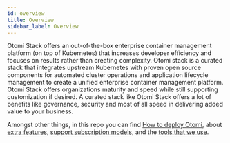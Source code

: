 ```yaml
---
id: overview
title: Overview
sidebar_label: Overview
---
```


Otomi Stack offers an out-of-the-box enterprise container management platform (on top of Kubernetes) that increases developer efficiency and focuses on results rather than creating complexity. Otomi stack is a curated stack that integrates upstream Kubernetes with proven open source components for automated cluster operations and application lifecycle management to create a unified enterprise container management platform. Otomi Stack offers organizations maturity and speed while still supporting customization if desired. A curated stack like Otomi Stack offers a lot of benefits like governance, security and most of all speed in delivering added value to your business.

Amongst other things, in this repo you can find [How to deploy Otomi](how-to-deploy.md), about [extra features](extra-features.md), [support subscription models](support-subscription.md), and the [tools that we use](tools-used.md).
